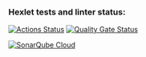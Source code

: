 ### Hexlet tests and linter status:
[![Actions Status](https://github.com/susorovpp/frontend-project-11/actions/workflows/hexlet-check.yml/badge.svg)](https://github.com/susorovpp/frontend-project-11/actions)
[![Quality Gate Status](https://sonarcloud.io/api/project_badges/measure?project=susorovpp_frontend-project-11&metric=alert_status)](https://sonarcloud.io/summary/new_code?id=susorovpp_frontend-project-11)

[![SonarQube Cloud](https://sonarcloud.io/images/project_badges/sonarcloud-light.svg)](https://sonarcloud.io/summary/new_code?id=susorovpp_frontend-project-11)